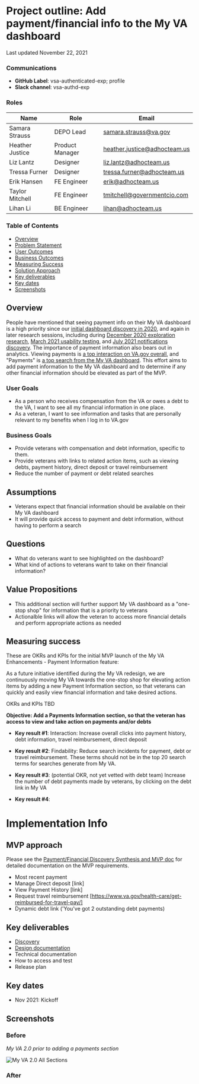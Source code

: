 # Project outline: Add payment/financial info to the My VA dashboard

Last updated November 22, 2021

### Communications

- **GitHub Label**: vsa-authenticated-exp; profile
- **Slack channel**: vsa-authd-exp

### Roles

|Name|Role|Email|
|----|----|-----|
|Samara Strauss |DEPO Lead| samara.strauss@va.gov |
|Heather Justice|Product Manager| heather.justice@adhocteam.us |
|Liz Lantz |Designer| liz.lantz@adhocteam.us |
|Tressa Furner |Designer| tressa.furner@adhocteam.us |
|Erik Hansen | FE Engineer| erik@adhocteam.us |
|Taylor Mitchell| FE Engineer|	tmitchell@governmentcio.com |
|Lihan Li | BE Engineer | lihan@adhocteam.us |

### Table of Contents

- [Overview](#overview)
- [Problem Statement](#problem-statement)
- [User Outcomes](#user-outcomes)
- [Business Outcomes](#business-outcomes)
- [Measuring Success](#measuring-success)
- [Solution Approach](#solution-approach)
- [Key deliverables](#key-deliverables)
- [Key dates](#key-dates)
- [Screenshots](#screenshots)

## Overview

People have mentioned that seeing payment info on their My VA dashboard is a high priority since our [initial dashboard discovery in 2020](https://github.com/department-of-veterans-affairs/va.gov-team/blob/master/products/identity-personalization/my-va/2.0-redesign/discovery-and-research/user-research/findings-summary.md#for-those-interested-in-education-benefits-gi-bill-balance-and-payment-information-was-most-important), and again in later research sessions, including during [December 2020 exploration research](https://github.com/department-of-veterans-affairs/va.gov-team/blob/master/products/identity-personalization/my-va/2.0-redesign/product/Research/MyVA-research-findings.md#additional-insights), [March 2021 usability testing](https://github.com/department-of-veterans-affairs/va.gov-team/blob/master/products/identity-personalization/my-va/2.0-redesign/product/Research%20V2/MyVA2-research-findings.md#features-users-expected-to-see-that-were-missing), and [July 2021 notifications discovery](https://github.com/department-of-veterans-affairs/va.gov-team/blob/master/products/identity-personalization/my-va/2.0-redesign/discovery-and-research/user-research/findings-summary.md#for-those-interested-in-education-benefits-gi-bill-balance-and-payment-information-was-most-important). The importance of payment information also bears out in analytics. Viewing payments is [a top interaction on VA.gov overall](https://analytics.google.com/analytics/web/#/report/content-event-events/a50123418w177519031p184624291/_u.date00=20201122&_u.date01=20211121&explorer-table.plotKeys=%5B%5D&explorer-table.rowCount=50&_r.drilldown=analytics.eventCategory:Interactions/), and "Payments" is  [a top search from the My VA dashboard](https://github.com/department-of-veterans-affairs/va.gov-team/blob/master/products/identity-personalization/my-va/product/post-2.0-redesign-analytics.md#searches). This effort aims to add payment information to the My VA dashboard and to determine if any other financial information should be elevated as part of the MVP.


### User Goals
- As a person who receives compensation from the VA or owes a debt to the VA, I want to see all my financial information in one place.
- As a veteran, I want to see information and tasks that are personally relevant to my benefits when I log in to VA.gov


### Business Goals
- Provide veterans with compensation and debt information, specific to them.
- Provide veterans with links to related action items, such as viewing debts, payment history, direct deposit or travel reimbursement
- Reduce the number of payment or debt related searches


## Assumptions
- Veterans expect that financial information should be available on their My VA dashboard
- It will provide quick access to payment and debt information, without having to perform a search

## Questions
- What do veterans want to see highlighted on the dashboard?
- What kind of actions to veterans want to take on their financial information?

## Value Propositions
- This additional section will further support My VA dashboard as a "one-stop shop" for information that is a priority to veterans
- Actionalble links will allow the veteran to access more financial details and perform appropriate actions as needed

## Measuring success

These are OKRs and KPIs for the initial MVP launch of the My VA Enhancements - Payment Information feature:

As a future initiative identified during the My VA redesign, we are continuously moving My VA towards the one-stop shop for elevating action items by adding a new Payment Information section, so that veterans can quickly and easily view financial information and take desired actions. 

OKRs and KPIs TBD

**Objective: Add a Payments Information section, so that the veteran has access to view and take action on payments and/or debts**

- **Key result #1**: Interaction: Increase overall clicks into payment history, debt information, travel reimbursement, direct deposit



- **Key result #2**: Findability: Reduce search incidents for payment, debt or travel reimbursement.  These terms should not be in the top 20 search terms for searches generate from My VA.



- **Key result #3**: (potential OKR, not yet vetted with debt team) Increase the number of debt payments made by veterans, by clicking on the debt link in My VA 



- **Key result #4**: 



# Implementation Info

## MVP approach
Please see the [Payment/Financial Discovery Synthesis and MVP doc](https://github.com/department-of-veterans-affairs/va.gov-team/blob/master/products/identity-personalization/my-va/payment-history/discovery-and-research/payment-discovery-synthesis.md) for detailed documentation on the MVP requirements.
- Most recent payment
- Manage Direct deposit [link]
- View Payment History [link]
- Request travel reimbursement [https://www.va.gov/health-care/get-reimbursed-for-travel-pay/]
- Dynamic debt link ('You've got 2 outstanding debt payments)

## Key deliverables

- [Discovery](https://github.com/department-of-veterans-affairs/va.gov-team/tree/master/products/identity-personalization/my-va/payment-history/discovery-and-research)
- [Design documentation](https://app.mural.co/t/vsa8243/m/vsa8243/1638553268085/b0514c6d027e35eb98f636fa3c614872dd14b8a2?sender=u5ad49c107baa41137f271007) 
- Technical documentation
- How to access and test
- Release plan

## Key dates

- Nov 2021: Kickoff

## Screenshots

### Before

*My VA 2.0 prior to adding a payments section*

![My VA 2.0 All Sections](https://github.com/department-of-veterans-affairs/va.gov-team/blob/master/products/identity-personalization/my-va/2.0-redesign/design-ia/assets/My%20VA%202.0_Desktop_%20All%20sections.jpg)

### After

